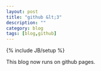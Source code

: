 ```yaml
---
layout: post
title: "github &lt;3"
description: ""
category: blog
tags: [blog,github]
---
```

{% include JB/setup %}

This blog now runs on github pages.
